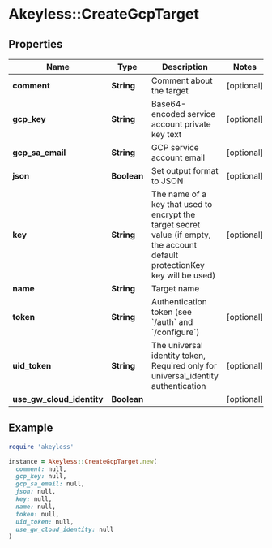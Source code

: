 # Akeyless::CreateGcpTarget

## Properties

| Name | Type | Description | Notes |
| ---- | ---- | ----------- | ----- |
| **comment** | **String** | Comment about the target | [optional] |
| **gcp_key** | **String** | Base64-encoded service account private key text | [optional] |
| **gcp_sa_email** | **String** | GCP service account email | [optional] |
| **json** | **Boolean** | Set output format to JSON | [optional] |
| **key** | **String** | The name of a key that used to encrypt the target secret value (if empty, the account default protectionKey key will be used) | [optional] |
| **name** | **String** | Target name |  |
| **token** | **String** | Authentication token (see &#x60;/auth&#x60; and &#x60;/configure&#x60;) | [optional] |
| **uid_token** | **String** | The universal identity token, Required only for universal_identity authentication | [optional] |
| **use_gw_cloud_identity** | **Boolean** |  | [optional] |

## Example

```ruby
require 'akeyless'

instance = Akeyless::CreateGcpTarget.new(
  comment: null,
  gcp_key: null,
  gcp_sa_email: null,
  json: null,
  key: null,
  name: null,
  token: null,
  uid_token: null,
  use_gw_cloud_identity: null
)
```

